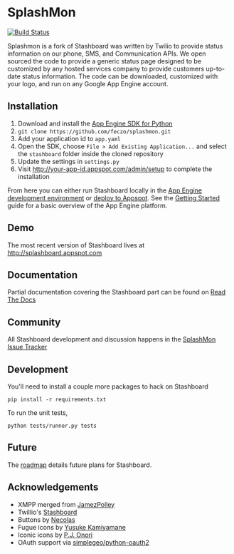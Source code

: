 # SplashMon

[![Build Status](https://secure.travis-ci.org/twilio/stashboard.png?branch=master)](http://travis-ci.org/twilio/stashboard)


Splashmon is a fork of
Stashboard was written by Twilio to provide status information on our phone, SMS, and Communication APIs. We open sourced the code to provide a generic status page designed to be customized by any hosted services company to provide customers up-to-date status information. The code can be downloaded, customized with your logo, and run on any Google App Engine account.

## Installation

1. Download and install the [App Engine SDK for Python][appengine]
2. `git clone https://github.com/feczo/splashmon.git`
3. Add your application id to `app.yaml`
4. Open the SDK, choose `File > Add Existing Application...` and select the `stashboard` folder inside the cloned repository
5. Update the settings in `settings.py`
6. Visit http://your-app-id.appspot.com/admin/setup to complete the installation

From here you can either run Stashboard locally in the [App Engine development environment][local] or [deploy to Appspot][deploy].
See the [Getting Started](http://code.google.com/appengine/docs/python/gettingstarted) guide for a basic overview of the App Engine platform.

[local]: http://code.google.com/appengine/docs/python/gettingstarted/devenvironment.html
[deploy]: http://code.google.com/appengine/docs/python/gettingstarted/uploading.html
[appengine]: http://code.google.com/appengine/downloads.html#Google_App_Engine_SDK_for_Python

## Demo

The most recent version of Stashboard lives at http://splashboard.appspot.com

## Documentation

Partial documentation covering the Stashboard part can be found on [Read The Docs](http://readthedocs.org/docs/stashboard/en/latest)

## Community

All Stashboard development and discussion happens in the [SplashMon Issue Tracker](https://github.com/feczo/splashmon/issues)


## Development

You'll need to install a couple more packages to hack on Stashboard
  
    pip install -r requirements.txt

To run the unit tests, 

    python tests/runner.py tests

## Future

The [roadmap](https://github.com/feczo/splashmon/wiki/Roadmap) details future plans for Stashboard.

## Acknowledgements
* XMPP merged from [JamezPolley](https://github.com/jamezpolley/stashboard)
* Twillio's [Stashboard](https://github.com/twilio/stashboard)
* Buttons by [Necolas](https://github.com/necolas/css3-github-buttons)
* Fugue icons by [Yusuke Kamiyamane](http://p.yusukekamiyamane.com/)
* Iconic icons by [P.J. Onori](http://somerandomdude.com/projects/iconic/)
* OAuth support via [simplegeo/python-oauth2](https://github.com/simplegeo/python-oauth2)
